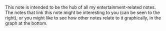 ---
---

This note is intended to be the hub of all my entertainment-related notes. The notes that link this note might be interesting to you (can be seen to the right), or you might like to see how other notes relate to it graphically, in the graph at the bottom.